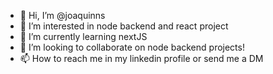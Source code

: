 - 👋 Hi, I’m @joaquinns
- 👀 I’m interested in node backend and react project
- 🌱 I’m currently learning nextJS
- 💞️ I’m looking to collaborate on node backend projects!
- 📫 How to reach me in my linkedin profile or send me a DM

<!---
joaquinns/joaquinns is a ✨ special ✨ repository because its `README.md` (this file) appears on your GitHub profile.
You can click the Preview link to take a look at your changes.
--->
